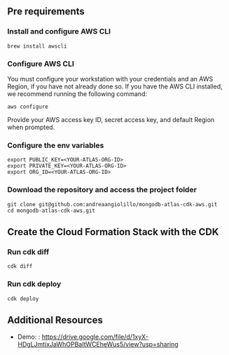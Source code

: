 
## Pre requirements
### Install and configure AWS CLI
```
brew install awscli
```

### Configure AWS CLI
You must configure your workstation with your credentials and an AWS Region, if you have not already done so. If you have the AWS CLI installed, we recommend running the following command:

```
aws configure
```
Provide your AWS access key ID, secret access key, and default Region when prompted.

### Configure the env variables

```
export PUBLIC_KEY=<YOUR-ATLAS-ORG-ID>
export PRIVATE_KEY=<YOUR-ATLAS-ORG-ID>
export ORG_ID=<YOUR-ATLAS-ORG-ID>
```

### Download the repository and access the project folder
```
git clone git@github.com:andreaangiolillo/mongodb-atlas-cdk-aws.git
cd mongodb-atlas-cdk-aws.git
```

## Create the Cloud Formation Stack with the CDK
### Run cdk diff
```
cdk diff
```

### Run cdk deploy
```
cdk deploy
```


## Additional Resources
- Demo: : https://drive.google.com/file/d/1xyX-HDgLJmtjxJaWhOPBaItWCEheWus5/view?usp=sharing
